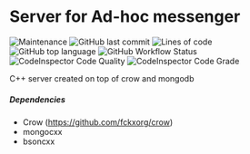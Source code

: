 # Server for Ad-hoc messenger
![Maintenance](https://img.shields.io/maintenance/yes/2021?style=for-the-badge)
![GitHub last commit](https://img.shields.io/github/last-commit/fckxorg/ad-hoc_messenger_server?style=for-the-badge)
![Lines of code](https://img.shields.io/tokei/lines/github/fckxorg/ad-hoc_messenger_server?style=for-the-badge)
![GitHub top language](https://img.shields.io/github/languages/top/fckxorg/ad-hoc_messenger_server?style=for-the-badge)
![GitHub Workflow Status](https://img.shields.io/github/workflow/status/fckxorg/ad-hoc_messenger_server/CMake?style=for-the-badge)
![CodeInspector Code Quality](https://www.code-inspector.com/project/19351/score/svg)
![CodeInspector Code Grade](https://www.code-inspector.com/project/19351/status/svg)

C++ server created on top of crow and mongodb

##### Dependencies
- Crow (https://github.com/fckxorg/crow)
- mongocxx
- bsoncxx
